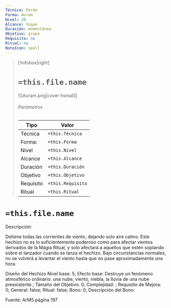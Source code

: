 ```yaml
---
Técnica: Perdo
Forma: Auram
Nivel: 20
Alcance: toque 
Duración: momentánea  
Objetivo: grupo
Requisito: no
Ritual: no
NoteIcon: spell
---
```


> [!infobox|right]
> # `=this.file.name`
> ![[Auram.png|cover hsmall]]
> ###### Parámetros
> Tipo |  Valor |
> ---|---|
> Técnica  | `=this.Técnica`  |
> Forma: | `=this.Forma`  |
> Nivel | `=this.Nivel`  |
> Alcance | `=this.Alcance` |
> Duración | `=this.Duración` |
> Objetivo | `=this.Objetivo` |
> Requisito | `=this.Requisito` |
> Ritual | `=this.Ritual` |

# `=this.file.name`
Descripción: <p>Detiene todas las corrientes de viento, dejando solo aire calmo. Este hechizo no es lo suficientemente poderoso como para afectar vientos derivados de la Magia Ritual, y solo afectará a aquellos que estén soplando sobre el lanzador cuando se lanza el hechizo. Bajo circunstancias normales, no se volverá a levantar el viento hasta que no pase aproximadamente una hora.</p>

Diseño del Hechizo
Nivel base: 5; Efecto base: Destruye un fenómeno atmosférico ordinario: una nube, viento, niebla, la lluvia de una nube preexistente.;  Tamaño del Objetivo: 0; Complejidad: ; Requisito de Mejora: 0; General: false; Ritual: false; Bono: 0; Descripción del Bono: 

Fuente: ArM5 página 197